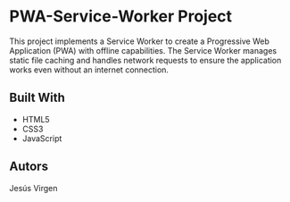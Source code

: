 # PWA-Service-Worker Project

This project implements a Service Worker to create a Progressive Web Application (PWA) with offline capabilities. The Service Worker manages static file caching and handles network requests to ensure the application works even without an internet connection.

## Built With

- HTML5
- CSS3
- JavaScript

## Autors

Jesús Virgen
